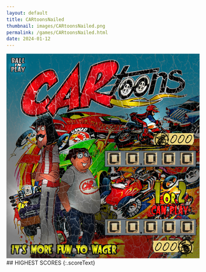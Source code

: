 ```yaml
---
layout: default
title: CARtoonsNailed
thumbnail: images/CARtoonsNailed.png
permalink: /games/CARtoonsNailed.html
date: 2024-01-12
---
```


<img src="../images/CARtoonsNailed.png" class="gameThumbnail img-fluid mx-auto align-middle">
## HIGHEST SCORES
{:.scoreText}

